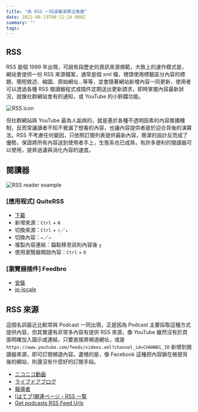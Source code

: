 ```yaml
---
title: "與 RSS 一同遠離演算法推播"
date: 2022-08-13T08:12:24.000Z
summary: ""
tags:
---
```


## RSS

RSS 是個 1999 年出現，可說有段歷史的資訊來源規範，大致上的運作模式是，網站會提供一份 RSS 來源檔案，通常是個 xml 檔，裡頭使用標籤區分內容的標題、簡短敘述、縮圖、原始網址…等等，並會隨著網站新增內容一同更新，使用者可以透過各種 RSS 閱讀器程式或插件定期送出更新請求，即時掌握內容最新狀況，就像社群網站會有的通知，或 YouTube 的小鈴鐺功能。

![RSS icon](https://i.imgur.com/cE8uPNG.png)

但社群網站與 YouTube 最為人詬病的，就是基於各種不透明因素的內容推播機制，反而常讓讀者不知不覺漏了想看的內容，也讓內容提供者疲於迎合背後的演算法。RSS 不考慮任何變因，只依照訂閱列表提供最新內容，簡潔的設計反而成了優勢，保證將所有內容送到使用者手上，生態系也已成熟，有許多便利的閱讀器可以使用，提昇過濾與消化內容的速度。

## 閱讀器

![RSS reader example](https://i.imgur.com/fyNwhaF.png)

### [應用程式] QuiteRSS

- [下載](https://quiterss.org/en/download)
- 新增來源：`Ctrl` + `N`
- 切換來源：`Ctrl` + `↑`／`↓`
- 切換內容：`←`／`→`
- 複製內容連結：錨點移至該則內容後 `y`
- 使用瀏覽器開啟內容：`Ctrl` + `O`

### [瀏覽器插件] Feedbro

- [安裝](https://chrome.google.com/webstore/detail/feedbro/mefgmmbdailogpfhfblcnnjfmnpnmdfa)
- [jp-locale](https://github.com/ktkr3d/feedbro-locale)

## RSS 來源

這個名詞最近比較常與 Podcast 一同出現，正是因為 Podcast 主要採取這種方式提供內容，但其實還有非常多內容有提供 RSS 來源，像 YouTube 雖然沒有於頁面明確加入圖示或連結，只要直接將頻道網址，或是 `https://www.youtube.com/feeds/videos.xml?channel_id=CHANNEL_ID` 新增到閱讀器來源，即可訂閱頻道內容。遺憾的是，像 Facebook 這種把內容鎖在帳號背後的網站，則還沒有什麼好的訂閱手段。

- [ニコニコ動画](https://www.nicovideo.jp/rss)
- [ライブドアブログ](https://help.blogpark.jp/archives/52366452.html)
- [報導者](https://public.twreporter.org/rss/twreporter-rss.xml)
- [[はてブ]関連ページ・RSS 一覧](https://anond.hatelabo.jp/20220521220951)
- [Get podcasts RSS Feed Urls](https://getrssfeed.com/)